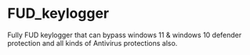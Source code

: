 # FUD_keylogger
Fully FUD keylogger that can bypass windows 11 &amp; windows 10 defender protection and all kinds of Antivirus protections also.

